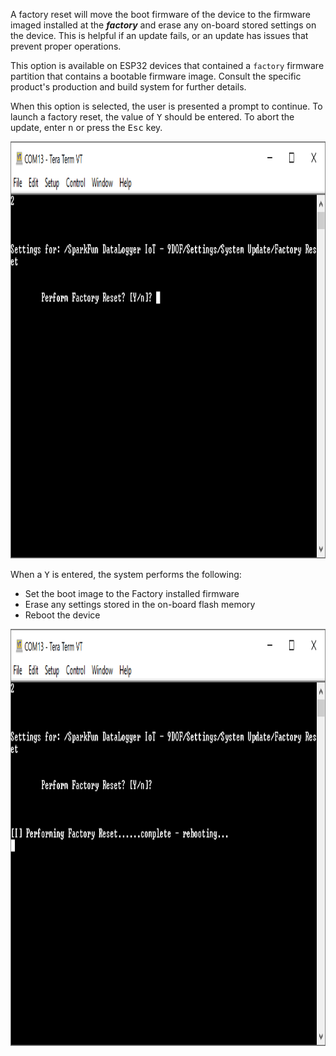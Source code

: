 A factory reset will move the boot firmware of the device to the firmware imaged installed at the ***factory*** and erase any on-board stored settings on the device. This is helpful if an update fails, or an update has issues that prevent proper operations.

This option is available on ESP32 devices that contained a ```factory``` firmware partition that contains a bootable firmware image. Consult the specific product's production and build system for further details.

When this option is selected, the user is presented a prompt to continue. To launch a factory reset, the value of <kbd>Y</kbd> should be entered. To abort the update, enter <kbd>n</kbd> or press the <kbd>Esc</kbd> key.

<div style="text-align: center">
  <a href="../assets/act_sysfirm_reset.png">
  <img src="../assets/act_sysfirm_reset.png" width="1000" height="667" alt="Reset Prompt"></a>
</div>

When a <kbd>Y</kbd> is entered, the system performs the following:

* Set the boot image to the Factory installed firmware
* Erase any settings stored in the on-board flash memory
* Reboot the device

<div style="text-align: center">
  <a href="../assets/act_sysfirm_reset_y.png">
  <img src="../assets/act_sysfirm_reset_y.png" width="1000" height="667" alt="Reset Reboot"></a>
</div>
